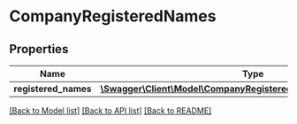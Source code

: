 # CompanyRegisteredNames

## Properties
Name | Type | Description | Notes
------------ | ------------- | ------------- | -------------
**registered_names** | [**\Swagger\Client\Model\CompanyRegisteredNamesRegisteredNames[]**](CompanyRegisteredNamesRegisteredNames.md) |  | 

[[Back to Model list]](../README.md#documentation-for-models) [[Back to API list]](../README.md#documentation-for-api-endpoints) [[Back to README]](../README.md)


